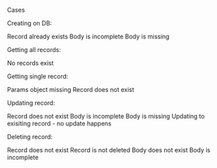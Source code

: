 Cases

Creating on DB:

Record already exists
Body is incomplete
Body is missing

Getting all records:

No records exist

Getting single record:

Params object missing
Record does not exist

Updating record:

Record does not exist
Body is incomplete
Body is missing
Updating to exisiting record - no update happens

Deleting record:

Record does not exist
Record is not deleted
Body does not exist
Body is incomplete
